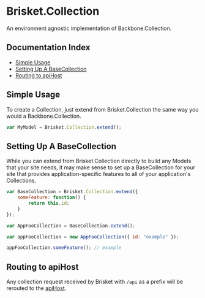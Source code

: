 Brisket.Collection
================

An environment agnostic implementation of Backbone.Collection.

## Documentation Index

* [Simple Usage](#simple-usage)
* [Setting Up A BaseCollection](#setting-up-a-basecollection)
* [Routing to apiHost](#routing-to-apihost)

## Simple Usage

To create a Collection, just extend from Brisket.Collection the same way you would a Backbone.Collection.

```js
var MyModel = Brisket.Collection.extend();
```

## Setting Up A BaseCollection

While you can extend from Brisket.Collection directly to build any Models that your site needs, it may make sense to set up a BaseCollection for your site that provides application-specific features to all of your application's Collections.

```js
var BaseCollection = Brisket.Collection.extend({
    someFeature: function() {
        return this.id;
    }
});

var AppFooCollection = BaseCollection.extend();

var appFooCollection = new AppFooCollection({ id: "example" });

appFooCollection.someFeature(); // example
```

## Routing to apiHost

Any collection request received by Brisket with ```/api``` as a prefix will be rerouted to the [apiHost](brisket.createserver.md#apihost).
